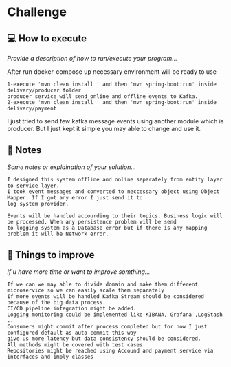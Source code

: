 # Challenge

## :computer: How to execute

_Provide a description of how to run/execute your program..._

After run docker-compose up necessary environment will be ready to use 
```
1-execute 'mvn clean install ' and then 'mvn spring-boot:run' inside delivery/producer folder
producer service will send online and offline events to Kafka.
2-execute 'mvn clean install ' and then 'mvn spring-boot:run' inside delivery/payment
```
I just tried to send few kafka message events using another module which is producer. 
But I just kept it simple you may able to change and use it.


## :memo: Notes

_Some notes or explaination of your solution..._
```
I designed this system offline and online separately from entity layer to service layer.
I took event messages and converted to neccessary object using Object Mapper. If I got any error I just send it to 
log system provider.

Events will be handled accourding to their topics. Business logic will be processed. When any persistence problem will be send
to logging system as a Database error but if there is any mapping problem it will be Network error.
```

## :pushpin: Things to improve

_If u have more time or want to improve somthing..._
```
If we can we may able to divide domain and make them different microservice so we can easily scale them separately
If more events will be handled Kafka Stream should be considered because of the big data process.
CI/CD pipeline integration might be added.
Logging monitoring could be implemented like KIBANA, Grafana ,LogStash ..
Consumers might commit after process completed but for now I just configured default as auto commit this way 
give us more latency but data consistency should be considered.
All methods might be covered with test cases
Repositories might be reached using Accound and payment service via interfaces and imply classes
```
